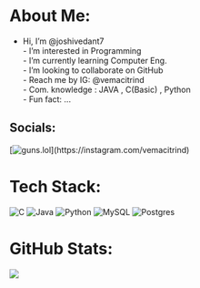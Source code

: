 # About Me:
- Hi, I’m @joshivedant7<br>- I’m interested in Programming<br>- I’m currently learning Computer Eng.<br>- I’m looking to collaborate on GitHub<br>- Reach me by IG: @vemacitrind<br>- Com. knowledge : JAVA , C(Basic) , Python<br>- Fun fact: ...


## Socials:
[![guns.lol]([[https://img.shields.io/badge/Instagram-%23E4405F.svg?logo=Instagram&logoColor=white](https://img.icons8.com/external-flat-icons-inmotus-design/67/external-Gun-weapon-flat-icons-inmotus-design-3.png](https://img.icons8.com/external-flat-icons-inmotus-design/67/external-Gun-weapon-flat-icons-inmotus-design-3.png)))](https://instagram.com/vemacitrind) 

# Tech Stack:
![C](https://img.shields.io/badge/c-%2300599C.svg?style=for-the-badge&logo=c&logoColor=white) ![Java](https://img.shields.io/badge/java-%23ED8B00.svg?style=for-the-badge&logo=openjdk&logoColor=white) ![Python](https://img.shields.io/badge/python-3670A0?style=for-the-badge&logo=python&logoColor=ffdd54) ![MySQL](https://img.shields.io/badge/mysql-4479A1.svg?style=for-the-badge&logo=mysql&logoColor=white) ![Postgres](https://img.shields.io/badge/postgres-%23316192.svg?style=for-the-badge&logo=postgresql&logoColor=white)
# GitHub Stats:
![](https://github-readme-stats.vercel.app/api/top-langs/?username=joshivedant7&theme=dark&hide_border=false&include_all_commits=false&count_private=false&layout=compact)

<!-- Proudly created with GPRM ( https://gprm.itsvg.in ) -->

<!---
joshivedant7/joshivedant7 is a ✨ special ✨ repository because its `README.md` (this file) appears on your GitHub profile.
You can click the Preview link to take a look at your changes.
--->
